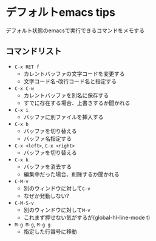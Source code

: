 # デフォルトemacs tips

デフォルト状態のemacsで実行できるコマンドをメモする

## コマンドリスト

- `C-x RET f`
  - カレントバッファの文字コードを変更する
  - 文字コード名-改行コード名と指定する
- `C-x C-w`
  - カレントバッファを別名に保存する
  - すでに存在する場合、上書きするか聞かれる
- `C-x i`
  - バッファに別ファイルを挿入する
- `C-x b`
  - バッファを切り替える
  - バッファ名指定する
- `C-x <left>`, `C-x <right>`
  - バッファを切り替える
- `C-x k`
  - バッファを消去する
  - 編集中だった場合、削除するか聞かれる
- `C-M-v`
  - 別のウィンドウに対して`C-v`
  - なぜか発動しない?
- `C-M-S-v`
  - 別のウィンドウに対して`M-v`
  - これまず押せない気がするが(global-hl-line-mode t)
- `M-g M-g`, `M-g g`
  - 指定した行番号に移動
  
